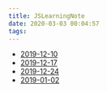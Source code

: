 ```yaml
---
title: JSLearningNote
date: 2020-03-03 00:04:57
tags:
---
```


* [2019-12-10](/JSLearningNote-2019-12-10)
* [2019-12-17](/JSLearningNote-2019-12-17)
* [2019-12-24](/JSLearningNote-2019-12-24)
* [2019-01-02](/JSLearningNote-2019-01-02)
